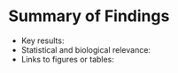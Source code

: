 # Summary of Findings

- Key results:
- Statistical and biological relevance:
- Links to figures or tables:

